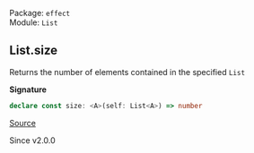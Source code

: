 Package: `effect`<br />
Module: `List`<br />

## List.size

Returns the number of elements contained in the specified `List`

**Signature**

```ts
declare const size: <A>(self: List<A>) => number
```

[Source](https://github.com/Effect-TS/effect/tree/main/packages/effect/src/List.ts#L235)

Since v2.0.0